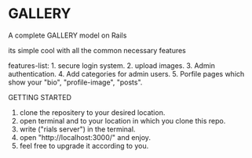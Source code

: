 # GALLERY

A complete GALLERY model on Rails

its simple cool with all the common necessary features 

features-list: 1. secure login system.
               2. upload images.
               3. Admin authentication.
               4. Add categories for admin users.
               5. Porfile pages which show your "bio", "profile-image", "posts".
               
               
               
GETTING STARTED
1. clone the repositery to your desired location.
2. open terminal and to your location in which you clone this repo.
3. write ("rials server") in the terminal.
4. open "http://localhost:3000/" and enjoy.
5. feel free to upgrade it according to you.
